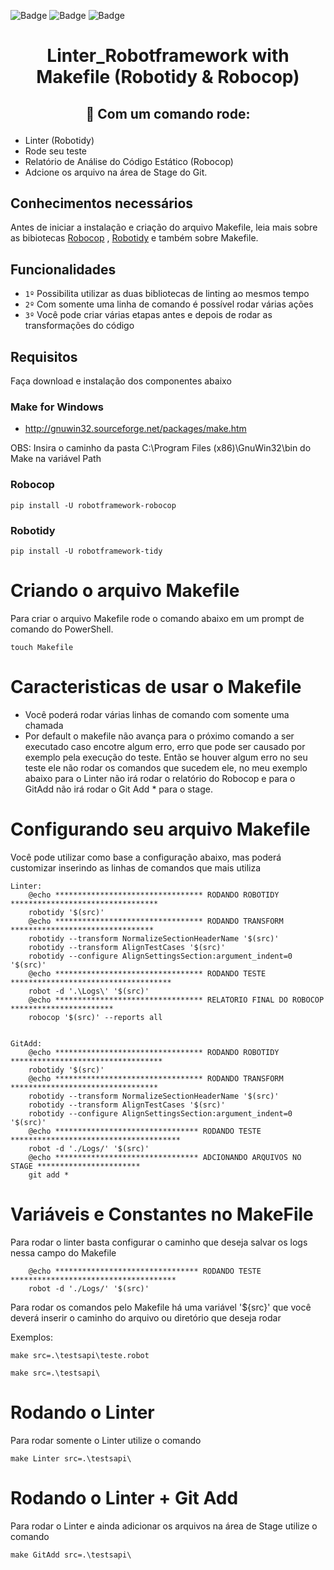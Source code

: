 ![Badge](https://img.shields.io/github/issues/tgskyline/Linter-Robotframework)  ![Badge](https://img.shields.io/github/forks/tgskyline/Linter-Robotframework)  ![Badge](https://img.shields.io/github/stars/tgskyline/Linter-Robotframework)
<h1 align="center"> Linter_Robotframework with <br/> Makefile (Robotidy & Robocop)</h1>

<h2> <p align="center">🤖 Com um comando rode:</p> </h1>

- Linter (Robotidy) 
- Rode seu teste 
- Relatório de Análise do Código Estático (Robocop) 
- Adcione os arquivo na área de Stage do Git.

## Conhecimentos necessários

Antes de iniciar a instalação e criação do arquivo Makefile, leia mais sobre as bibiotecas [Robocop](https://github.com/MarketSquare/robotframework-robocop) , [Robotidy](https://github.com/MarketSquare/robotframework-tidy) e também sobre Makefile.

## Funcionalidades

- `1º` Possibilita utilizar as duas bibliotecas de linting ao mesmos tempo
- `2º` Com somente uma linha de comando é possível rodar várias ações 
- `3º` Você pode criar várias etapas antes e depois de rodar as transformações do código

## Requisitos

Faça download e instalação dos componentes abaixo

### Make for Windows

- http://gnuwin32.sourceforge.net/packages/make.htm

OBS: Insira o caminho da pasta C:\Program Files (x86)\GnuWin32\bin do Make na variável Path

### Robocop

    pip install -U robotframework-robocop

### Robotidy

    pip install -U robotframework-tidy

# Criando o arquivo Makefile

 Para criar o arquivo Makefile rode o comando abaixo em um prompt de comando do PowerShell.

    touch Makefile

# Caracteristicas de usar o Makefile

-   Você poderá rodar várias linhas de comando com somente uma chamada
-   Por default o makefile não avança para o próximo comando a ser executado caso encotre algum erro, erro que pode ser causado por exemplo pela execução do teste. Então se houver algum erro no seu teste ele não rodar os comandos que sucedem ele, no meu exemplo abaixo para o Linter não irá rodar o relatório do Robocop e para o GitAdd não irá rodar o Git Add * para o stage.

# Configurando seu arquivo Makefile

Você pode utilizar como base a configuração abaixo, mas poderá customizar inserindo as linhas de comandos que mais utiliza

    Linter: 
	    @echo ********************************* RODANDO ROBOTIDY *********************************
	    robotidy '$(src)'
	    @echo ********************************* RODANDO TRANSFORM ********************************
	    robotidy --transform NormalizeSectionHeaderName '$(src)'
		robotidy --transform AlignTestCases '$(src)'
		robotidy --configure AlignSettingsSection:argument_indent=0 '$(src)'
	    @echo ********************************* RODANDO TESTE ************************************
	    robot -d '.\Logs\' '$(src)'	
	    @echo ********************************* RELATORIO FINAL DO ROBOCOP ***********************
	    robocop '$(src)' --reports all


    GitAdd:
	    @echo ********************************* RODANDO ROBOTIDY **********************************
	    robotidy '$(src)'
	    @echo ********************************* RODANDO TRANSFORM *********************************
	    robotidy --transform NormalizeSectionHeaderName '$(src)'
		robotidy --transform AlignTestCases '$(src)'
		robotidy --configure AlignSettingsSection:argument_indent=0 '$(src)'
	    @echo ******************************** RODANDO TESTE **************************************
	    robot -d './Logs/' '$(src)'	
	    @echo ******************************** ADCIONANDO ARQUIVOS NO STAGE ***********************
	    git add *

# Variáveis e Constantes no MakeFile

Para rodar o linter basta configurar o caminho que deseja salvar os logs nessa campo do Makefile

	    @echo ******************************** RODANDO TESTE *************************************
	    robot -d './Logs/' '$(src)'	
	    
Para rodar os comandos pelo Makefile há uma variável '${src}' que você deverá inserir o caminho do arquivo ou diretório que deseja rodar

Exemplos:

    make src=.\testsapi\teste.robot
</d>

    make src=.\testsapi\
# Rodando o Linter

Para rodar somente o Linter utilize o comando 

    make Linter src=.\testsapi\

# Rodando o Linter + Git Add

Para rodar o Linter e ainda adicionar os arquivos na área de Stage utilize o comando

    make GitAdd src=.\testsapi\



